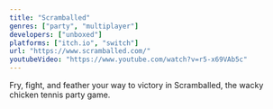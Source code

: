 ```yaml
---
title: "Scramballed"
genres: ["party", "multiplayer"]
developers: ["unboxed"]
platforms: ["itch.io", "switch"]
url: "https://www.scramballed.com/"
youtubeVideo: "https://www.youtube.com/watch?v=r5-x69VAb5c"
---
```

Fry, fight, and feather your way to victory in Scramballed, the wacky chicken tennis party game.
